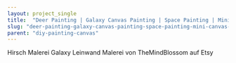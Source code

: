 ```yaml
---
layout: project_single
title:  "Deer Painting | Galaxy Canvas Painting | Space Painting | Mini Canvas Painting | Deer Canvas | Hippie Painting | Moon Painting | Nature Art"
slug: "deer-painting-galaxy-canvas-painting-space-painting-mini-canvas-painting-deer-canvas-hippie-painting-moon"
parent: "diy-painting-canvas"
---
```

Hirsch Malerei  Galaxy Leinwand Malerei  von TheMindBlossom auf Etsy